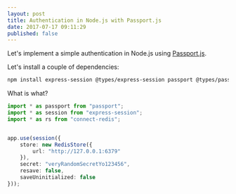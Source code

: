 ```yaml
---
layout: post
title: Authentication in Node.js with Passport.js
date: 2017-07-17 09:11:29
published: false
---
```


Let's implement a simple authentication in Node.js using [Passport.js](http://passportjs.org).

Let's install a couple of dependencies:

```bash
npm install express-session @types/express-session passport @types/passport connect-redis @types/connect-redis passport-local @types/passport-local --save
```

What is what?


```ts
import * as passport from "passport";
import * as session from "express-session";
import * as rs from "connect-redis";


app.use(session({
    store: new RedisStore({
        url: "http://127.0.0.1:6379"
    }),
    secret: "veryRandomSecretYo123456",
    resave: false,
    saveUninitialized: false
}));
```